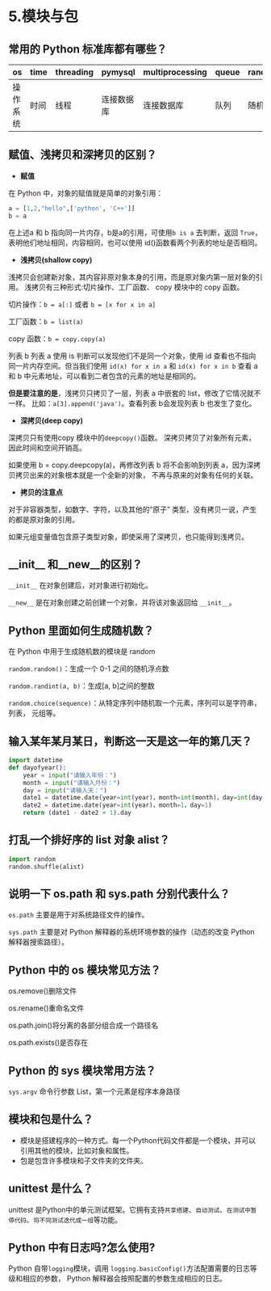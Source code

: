 # 5.模块与包

## 常用的 Python 标准库都有哪些？

| os  | time | threading | pymysql | multiprocessing | queue | random |
| :--- | :--- | :--- | :--- | :--- | :--- | :--- |
| 操作系统 | 时间 | 线程 | 连接数据库 | 连接数据库 | 队列 | 随机 |

## 赋值、浅拷贝和深拷贝的区别？

* **赋值**

在 Python 中，对象的赋值就是简单的对象引用： 

```python
a = [1,2,"hello",['python', 'C++']] 
b = a
```

在上述a 和 b 指向同一片内存，b是a的引用，可使用`b is a` 去判断，返回 `True`，表明他们地址相同，内容相同，也可以使用 id\(\)函数看两个列表的地址是否相同。

* **浅拷贝\(shallow copy\)**

浅拷贝会创建新对象，其内容非原对象本身的引用，而是原对象内第一层对象的引用。 浅拷贝有三种形式:切片操作、工厂函数、 copy 模块中的 copy 函数。 

切片操作：`b = a[:]` 或者 `b = [x for x in a]`

工厂函数：`b = list(a)`

copy 函数：`b = copy.copy(a)`

列表 b 列表 a 使用 is 判断可以发现他们不是同一个对象，使用 id 查看也不指向同一片内存空间。但当我们使用 `id(x) for x in a` 和 `id(x) for x in b` 查看 a 和 b 中元素地址，可以看到二者包含的元素的地址是相同的。 

**但是要注意的是**，浅拷贝只拷贝了一层，列表 a 中嵌套的 list，修改了它情况就不一样。 比如：`a[3].append('java')`。查看列表 b会发现列表 b 也发生了变化。

* **深拷贝\(deep copy\)**

深拷贝只有使用copy 模块中的`deepcopy()`函数。 深拷贝拷贝了对象所有元素，因此时间和空间开销高。 

如果使用 b = copy.deepcopy\(a\)，再修改列表 b 将不会影响到列表 a，因为深拷贝拷贝出来的对象根本就是一个全新的对象， 不再与原来的对象有任何的关联。

* **拷贝的注意点**

对于非容器类型，如数字、字符，以及其他的“原子” 类型，没有拷贝一说，产生的都是原对象的引用。 

如果元组变量值包含原子类型对象，即使采用了深拷贝，也只能得到浅拷贝。

## \_\_init\_\_ 和\_\_new\_\_的区别？

`__init__` 在对象创建后，对对象进行初始化。 

`__new__` 是在对象创建之前创建一个对象，并将该对象返回给 `__init__`。

## Python 里面如何生成随机数？

在 Python 中用于生成随机数的模块是 random

`random.random()`：生成一个 0-1 之间的随机浮点数

`random.randint(a, b)`：生成\[a, b\]之间的整数

`random.choice(sequence)`：从特定序列中随机取一个元素，序列可以是字符串，列表， 元组等。

## 输入某年某月某日，判断这一天是这一年的第几天？

```python
import datetime
def dayofyear():
    year = input("请输入年份：")
    month = input("请输入月份：")
    day = input("请输入天：")
    date1 = datetime.date(year=int(year)，month=int(month)，day=int(day))
    date2 = datetime.date(year=int(year)，month=1，day=1)
    return (date1 - date2 + 1).day
```

## 打乱一个排好序的 list 对象 alist？

```python
import random
random.shuffle(alist)
```

## 说明一下 os.path 和 sys.path 分别代表什么？

`os.path` 主要是用于对系统路径文件的操作。 

`sys.path` 主要是对 Python 解释器的系统环境参数的操作（动态的改变 Python 解释器搜索路径）。

## Python 中的 os 模块常见方法？

os.remove\(\)删除文件 

os.rename\(\)重命名文件 

os.path.join\(\)将分离的各部分组合成一个路径名

os.path.exists\(\)是否存在

## Python 的 sys 模块常用方法？

`sys.argv` 命令行参数 List，第一个元素是程序本身路径

## 模块和包是什么？

* 模块是搭建程序的一种方式。每一个Python代码文件都是一个模块，并可以引用其他的模块，比如对象和属性。 
* 包是包含许多模块和子文件夹的文件夹。

## unittest 是什么？

unittest 是Python中的单元测试框架。它拥有支持`共享搭建`、`自动测试`、`在测试中暂停代码`、`将不同测试迭代成一组`等功能。

## Python 中有日志吗?怎么使用?

Python 自带`logging`模块，调用 `logging.basicConfig()`方法配置需要的日志等级和相应的参数， Python 解释器会按照配置的参数生成相应的日志。



